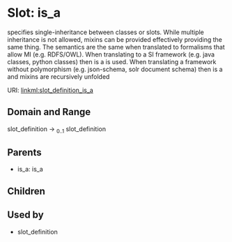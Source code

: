 
# Slot: is_a


specifies single-inheritance between classes or slots. While multiple inheritance is not allowed, mixins can be provided effectively providing the same thing. The semantics are the same when translated to formalisms that allow MI (e.g. RDFS/OWL). When translating to a SI framework (e.g. java classes, python classes) then is a is used. When translating a framework without polymorphism (e.g. json-schema, solr document schema) then is a and mixins are recursively unfolded

URI: [linkml:slot_definition_is_a](https://w3id.org/linkml/slot_definition_is_a)


## Domain and Range

slot_definition &#8594;  <sub>0..1</sub> slot_definition

## Parents

 *  is_a: is_a

## Children


## Used by

 * slot_definition

